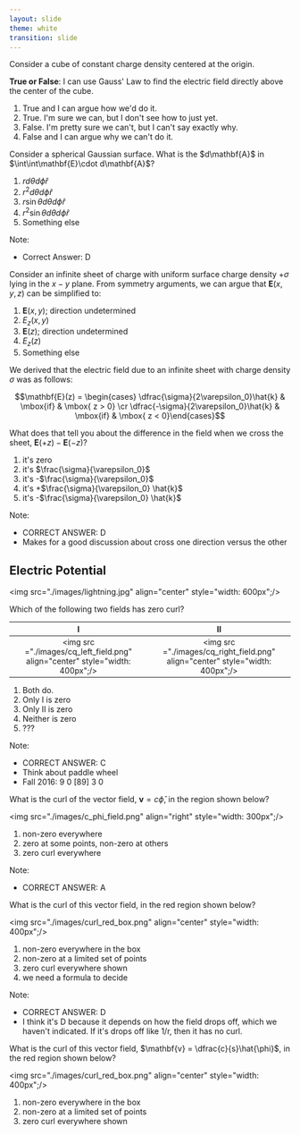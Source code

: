 ```yaml
---
layout: slide
theme: white
transition: slide
---
```


<section data-markdown>

Consider a cube of constant charge density centered at the origin.

**True or False**: I can use Gauss' Law to find the electric field directly above the center of the cube.

1. True and I can argue how we'd do it.
2. True. I'm sure we can, but I don't see how to just yet.
3. False. I'm pretty sure we can't, but I can't say exactly why.
4. False and I can argue why we can't do it.

</section>


<section data-markdown>
Consider a spherical Gaussian surface. What is the $d\mathbf{A}$ in $\int\int\mathbf{E}\cdot d\mathbf{A}$?

1. $r d\theta d\phi \hat{r}$
2. $r^2 d\theta d\phi \hat{r}$
3. $r \sin \theta d\theta d\phi \hat{r}$
4. $r^2 \sin \theta d\theta d\phi \hat{r}$
5. Something else

Note:
* Correct Answer: D
</section>


<section data-markdown>

Consider an infinite sheet of charge with uniform surface charge density $+\sigma$ lying in the $x-y$ plane. From symmetry arguments, we can argue that $\mathbf{E}(x,y,z)$ can be simplified to:

1. $\mathbf{E}(x,y)$; direction undetermined
2. $E_z(x,y)$
3. $\mathbf{E}(z)$; direction undetermined
4. $E_z(z)$
5. Something else

</section>

<section data-markdown>

We derived that the electric field due to an infinite sheet with charge density $\sigma$ was as follows:

$$\mathbf{E}(z) = \begin{cases} \dfrac{\sigma}{2\varepsilon_0}\hat{k} & \mbox{if} & \mbox{ z > 0} \cr \dfrac{-\sigma}{2\varepsilon_0}\hat{k} & \mbox{if} & \mbox{ z < 0}\end{cases}$$

What does that tell you about the difference in the field when we cross the sheet, $\mathbf{E}(+z)-\mathbf{E}(-z)$?

1. it's zero
2. it's $\frac{\sigma}{\varepsilon_0}$
3. it's -$\frac{\sigma}{\varepsilon_0}$
4. it's +$\frac{\sigma}{\varepsilon_0} \hat{k}$
5. it's -$\frac{\sigma}{\varepsilon_0} \hat{k}$

Note:
* CORRECT ANSWER: D
* Makes for a good discussion about cross one direction versus the other

</section>

<section data-markdown>

## Electric Potential

<img src="./images/lightning.jpg" align="center" style="width: 600px";/>

</section>

<section data-markdown>

Which of the following two fields has zero curl?

| I | II |
|:-:|:-:|
| <img src ="./images/cq_left_field.png" align="center" style="width: 400px";/> | <img src ="./images/cq_right_field.png" align="center" style="width: 400px";/> |

1. Both do.
2. Only I is zero
3. Only II is zero
4. Neither is zero
5. ???

Note:
* CORRECT ANSWER: C
* Think about paddle wheel
* Fall 2016: 9 0 [89] 3 0
</section>

<section data-markdown>

What is the curl of the vector field, $\mathbf{v}= c\hat{\phi}$, in the region shown below?

<img src="./images/c_phi_field.png" align="right" style="width: 300px";/>

1. non-zero everywhere
2. zero at some points, non-zero at others
3. zero curl everywhere

Note:
* CORRECT ANSWER: A

</section>

<section data-markdown>

What is the curl of this vector field, in the red region shown below?

<img src="./images/curl_red_box.png" align="center" style="width: 400px";/>

1. non-zero everywhere in the box
2. non-zero at a limited set of points
3. zero curl everywhere shown
4. we need a formula to decide

Note:
* CORRECT ANSWER: D
* I think it's D because it depends on how the field drops off, which we haven't indicated. If it's drops off like 1/r, then it has no curl.
</section>

<section data-markdown>

What is the curl of this vector field, $\mathbf{v} = \dfrac{c}{s}\hat{\phi}$, in the red region shown below?

<img src="./images/curl_red_box.png" align="center" style="width: 400px";/>

1. non-zero everywhere in the box
2. non-zero at a limited set of points
3. zero curl everywhere shown

</section>
